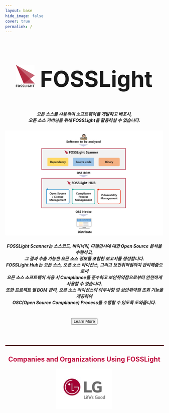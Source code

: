 ```yaml
---
layout: base
hide_image: false
cover: true
permalink: /
---
```

<div style="text-align: center;">

<h2 style="font-size: 500%"><img src="assets/img/logo2.png" title="FOSSLight Logo" width="60px">  FOSSLight  </h2>
<h5>오픈 소스를 사용하여 소프트웨어를 개발하고 배포시,<br>오픈 소스 거버닝을 위해 FOSSLight을 활용하실 수 있습니다.</h5>
<a href="/fosslight"><img src="assets/img/fosslight_project.png" title="FOSSLight"></a>
<h5>FOSSLight Scanner는 소스코드, 바이너리, 디펜던시에 대한 Open Source 분석을 수행하고,<br>그 결과 추출 가능한 오픈 소스 정보를 포함한 보고서를 생성합니다.<br>FOSSLight Hub는 오픈 소스, 오픈 소스 라이선스, 그리고 보안취약점까지 관리해줌으로써<br>오픈 소스 소프트웨어 사용 시 Compliance를 준수하고 보안취약점으로부터 안전하게 사용할 수 있습니다.<br>또한 프로젝트 별 BOM 관리, 오픈 소스 라이선스의 의무사항 및 보안취약점 조회 기능을 제공하여<br>OSC(Open Source Compliance) Process를 수행할 수 있도록 도와줍니다.</h5>
<br/>
<div class="home_buntton">
<button class="learn-more" onclick="location.href='fosslight'">
  <span class="circle" aria-hidden="true">
    <span class="icon arrow"></span>
  </span>
  <span class="button-text">Learn More</span>
</button>
</div>
<br/>
<br/>
<br/>
<hr style="width:100%; border:outset 1px rgb(191, 13, 63);">
<h2 style="color: rgb(191, 13, 63); text-align: center;">Companies and Organizations Using FOSSLight</h2>
<a href="https://www.lg.co.kr/"><img src="assets/img/company/lg-logo.jpg" title="LG Electronics" width="180px"></a>
<!-- <a href="https://www.etri.re.kr/"><img src="assets/img/company/etri-logo.jpg" title="ETRI" width="250px"></a> -->
</div>

<br/>
<br/>
<br/>

